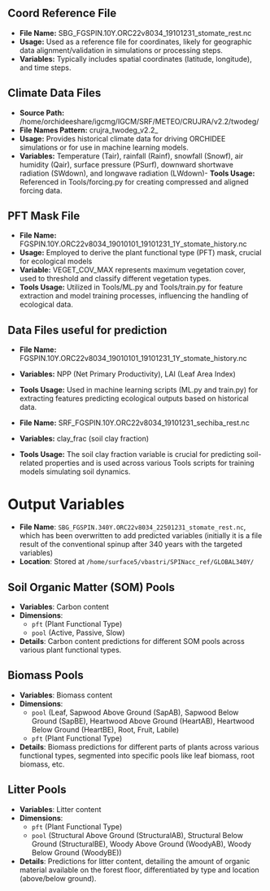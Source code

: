 
## Coord Reference File
- **File Name:** SBG_FGSPIN.10Y.ORC22v8034_19101231_stomate_rest.nc
- **Usage:** Used as a reference file for coordinates, likely for geographic data alignment/validation in simulations or processing steps.
- **Variables:** Typically includes spatial coordinates (latitude, longitude), and time steps.

## Climate Data Files
- **Source Path:** /home/orchideeshare/igcmg/IGCM/SRF/METEO/CRUJRA/v2.2/twodeg/
- **File Names Pattern:** crujra_twodeg_v2.2_
- **Usage:** Provides historical climate data for driving ORCHIDEE simulations or for use in machine learning models.
- **Variables:** Temperature (Tair), rainfall (Rainf), snowfall (Snowf), air humidity (Qair), surface pressure (PSurf), downward shortwave radiation (SWdown), and longwave radiation (LWdown)- **Tools Usage:** Referenced in Tools/forcing.py for creating compressed and aligned forcing data.

## PFT Mask File
- **File Name:** FGSPIN.10Y.ORC22v8034_19010101_19101231_1Y_stomate_history.nc
- **Usage:** Employed to derive the plant functional type (PFT) mask, crucial for ecological models
- **Variable:** VEGET_COV_MAX represents maximum vegetation cover, used to threshold and classify different vegetation types.
- **Tools Usage:** Utilized in Tools/ML.py and Tools/train.py for feature extraction and model training processes, influencing the handling of ecological data.

## Data Files useful for prediction
- **File Name:** FGSPIN.10Y.ORC22v8034_19010101_19101231_1Y_stomate_history.nc
- **Variables:** NPP (Net Primary Productivity), LAI (Leaf Area Index)
- **Tools Usage:** Used in machine learning scripts (ML.py and train.py) for extracting features predicting ecological outputs based on historical data.

- **File Name:** SRF_FGSPIN.10Y.ORC22v8034_19101231_sechiba_rest.nc
- **Variables:** clay_frac (soil clay fraction)
- **Tools Usage:** The soil clay fraction variable is crucial for predicting soil-related properties and is used across various Tools scripts for training models simulating soil dynamics.
 

# Output Variables

- **File Name**: `SBG_FGSPIN.340Y.ORC22v8034_22501231_stomate_rest.nc`, which has been overwritten to add predicted variables (initially it is a file result of the conventional spinup after 340 years with the targeted variables)
- **Location**: Stored at `/home/surface5/vbastri/SPINacc_ref/GLOBAL340Y/`

## Soil Organic Matter (SOM) Pools
- **Variables**: Carbon content
- **Dimensions**:
  - `pft` (Plant Functional Type)
  - `pool` (Active, Passive, Slow)
- **Details**: Carbon content predictions for different SOM pools across various plant functional types.

## Biomass Pools
- **Variables**: Biomass content
- **Dimensions**:
  - `pool` (Leaf, Sapwood Above Ground (SapAB), Sapwood Below Ground (SapBE), Heartwood Above Ground (HeartAB), Heartwood Below Ground (HeartBE), Root, Fruit, Labile)
  - `pft` (Plant Functional Type)
- **Details**: Biomass predictions for different parts of plants across various functional types, segmented into specific pools like leaf biomass, root biomass, etc.

## Litter Pools
- **Variables**: Litter content
- **Dimensions**:
  - `pft` (Plant Functional Type)
  - `pool` (Structural Above Ground (StructuralAB), Structural Below Ground (StructuralBE), Woody Above Ground (WoodyAB), Woody Below Ground (WoodyBE))
- **Details**: Predictions for litter content, detailing the amount of organic material available on the forest floor, differentiated by type and location (above/below ground).



